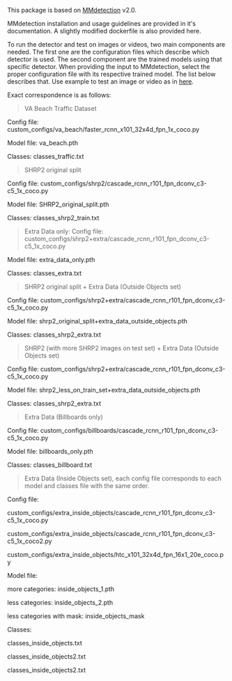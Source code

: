 This package is based on [MMdetection](https://mmdetection.readthedocs.io/en/v2.0.0/) v2.0.

MMdetection installation and usage guidelines are provided in it's documentation. A slightly modified dockerfile is also provided here.

To run the detector and test on images or videos, two main components are needed.
The first one are the configuration files which describe which detector is used. The second component are the trained models using that specific detector.
When providing the input to MMdetection, select the proper configuration file with its respective trained model. The list below describes that.
Use example to test an image or video as in [here](https://mmdetection.readthedocs.io/en/v2.0.0/getting_started.html#inference-with-pretrained-models). 

Exact correspondence is as follows:

> VA Beach Traffic Dataset

Config file: custom_configs/va_beach/faster_rcnn_x101_32x4d_fpn_1x_coco.py

Model file: va_beach.pth

Classes: classes_traffic.txt

> SHRP2 original split

Config file: custom_configs/shrp2/cascade_rcnn_r101_fpn_dconv_c3-c5_1x_coco.py

Model file: SHRP2_original_split.pth

Classes: classes_shrp2_train.txt

> Extra Data only:
Config file: custom_configs/shrp2+extra/cascade_rcnn_r101_fpn_dconv_c3-c5_1x_coco.py

Model file: extra_data_only.pth

Classes: classes_extra.txt

> SHRP2 original split + Extra Data (Outside Objects set)

Config file: custom_configs/shrp2+extra/cascade_rcnn_r101_fpn_dconv_c3-c5_1x_coco.py

Model file: shrp2_original_split+extra_data_outside_objects.pth

Classes: classes_shrp2_extra.txt

> SHRP2 (with more SHRP2 images on test set) + Extra Data (Outside Objects set)

Config file: custom_configs/shrp2+extra/cascade_rcnn_r101_fpn_dconv_c3-c5_1x_coco.py

Model file: shrp2_less_on_train_set+extra_data_outside_objects.pth

Classes: classes_shrp2_extra.txt

> Extra Data (Billboards only)

Config file: custom_configs/billboards/cascade_rcnn_r101_fpn_dconv_c3-c5_1x_coco.py

Model file: billboards_only.pth

Classes: classes_billboard.txt

> Extra Data (Inside Objects set), each config file corresponds to each model and classes file with the same order.

Config file: 

custom_configs/extra_inside_objects/cascade_rcnn_r101_fpn_dconv_c3-c5_1x_coco.py

custom_configs/extra_inside_objects/cascade_rcnn_r101_fpn_dconv_c3-c5_1x_coco2.py

custom_configs/extra_inside_objects/htc_x101_32x4d_fpn_16x1_20e_coco.py

Model file: 

more categories: inside_objects_1.pth

less categories: inside_objects_2.pth

less categories with mask: inside_objects_mask

Classes: 

classes_inside_objects.txt

classes_inside_objects2.txt

classes_inside_objects2.txt



